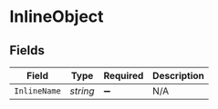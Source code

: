 # InlineObject


## Fields

| Field              | Type               | Required           | Description        |
| ------------------ | ------------------ | ------------------ | ------------------ |
| `InlineName`       | *string*           | :heavy_minus_sign: | N/A                |